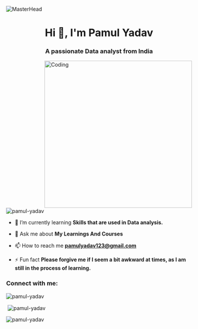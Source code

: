 ![MasterHead](https://media.licdn.com/dms/image/C4D12AQESj72-s5gEKg/article-cover_image-shrink_423_752/0/1626753867110?e=1697673600&v=beta&t=o7E0XB92iIv5rPvO-ZW-EKQ5GMM-d5WHF1GddEtjgj8)
<h1 align="center">Hi 👋, I'm Pamul Yadav</h1>
<h3 align="center">A passionate Data analyst from India</h3>
<img align="right" alt="Coding" width="400" src="https://cdn.dribbble.com/users/1162077/screenshots/3848914/programmer.gif">

<p align="left"> <img src="https://komarev.com/ghpvc/?username=pamul-yadav&label=Profile%20views&color=0e75b6&style=flat" alt="pamul-yadav" /> </p>

- 🌱 I’m currently learning **Skills that are used in Data analysis.**

- 💬 Ask me about **My Learnings And Courses**

- 📫 How to reach me **pamulyadav123@gmail.com**

- ⚡ Fun fact **Please forgive me if I seem a bit awkward at times, as I am still in the process of learning.**

<h3 align="left">Connect with me:</h3>
<p align="center">
</p>

<p><img align="center" src="https://github-readme-stats.vercel.app/api/top-langs?username=pamul-yadav&show_icons=true&locale=en&layout=compact" alt="pamul-yadav" /></p>

<p>&nbsp;<img align="center" src="https://github-readme-stats.vercel.app/api?username=pamul-yadav&show_icons=true&locale=en" alt="pamul-yadav" /></p>

<p><img align="center" src="https://github-readme-streak-stats.herokuapp.com/?user=pamul-yadav&" alt="pamul-yadav" /></p>
